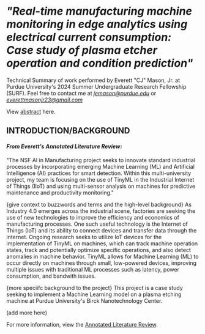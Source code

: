 # ***"Real-time manufacturing machine monitoring in edge analytics using electrical current consumption: Case study of plasma etcher operation and condition prediction"***

Technical Summary of work performed by Everett "CJ" Mason, Jr. at Purdue University's 2024 Summer Undergraduate Research Fellowship (SURF).
Feel free to contact me at *jemason@purdue.edu* or *everettmasonjr23@gmail.com*

View [abstract](https://github.com/cjmason375/AI-in-Manuf-SURF-2024/blob/main/Abstract.md) here.





## INTRODUCTION/BACKGROUND

#### *From Everett's Annotated Literature Review:* <br>

"The NSF AI in Manufacturing project seeks to innovate standard industrial processes by incorporating emerging Machine Learning (ML) and Artificial Intelligence (AI) practices for smart detection. Within this multi-university project, my team is focusing on the use of TinyML in the Industrial Internet of Things (IIoT) and using multi-sensor analysis on machines for predictive maintenance and productivity monitoring."

{give context to buzzwords and terms and the high-level background}
As Industry 4.0 emerges across the industrial scene, factories are seeking the use of new technologies to improve the efficiency and economics of manufacturing processes. One such useful technology is the Internet of Things (IoT) and its ability to connect devices and transfer data through the internet. Ongoing research seeks to utilize IoT devices for the implementation of TinyML on machines, which can track machine operation states, track and potentially optimize specific operations, and also detect anomalies in machine behavior. TinyML allows for Machine Learning (ML) to occur directly on machines through small, low-powered devices, improving multiple issues with traditional ML processes such as latency, power consumption, and bandwith issues.

{more speciifc background to the project}
This project is a case study seeking to implement a Machine Learning model on a plasma etching machine at Purdue University's Birck Nanotechnology Center.

(add more here)

For more information, view the [Annotated Literature Review](https://github.com/cjmason375/AI-in-Manuf-SURF-2024/blob/main/Annotated%20Literature%20Review).
